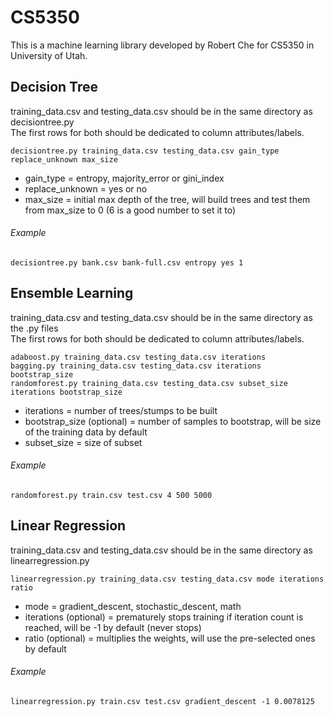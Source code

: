 # CS5350
This is a machine learning library developed by Robert Che for CS5350 in University of Utah.

## Decision Tree
training_data.csv and testing_data.csv should be in the same directory as decisiontree.py <br />
The first rows for both should be dedicated to column attributes/labels.
```
decisiontree.py training_data.csv testing_data.csv gain_type replace_unknown max_size
```
- gain_type = entropy, majority_error or gini_index
- replace_unknown = yes or no
- max_size = initial max depth of the tree, will build trees and test them from max_size to 0 (6 is a good number to set it to)
###### Example
`decisiontree.py bank.csv bank-full.csv entropy yes 1`

## Ensemble Learning
training_data.csv and testing_data.csv should be in the same directory as the .py files <br />
The first rows for both should be dedicated to column attributes/labels.
```
adaboost.py training_data.csv testing_data.csv iterations
bagging.py training_data.csv testing_data.csv iterations bootstrap_size
randomforest.py training_data.csv testing_data.csv subset_size iterations bootstrap_size
```
- iterations = number of trees/stumps to be built
- bootstrap_size (optional) = number of samples to bootstrap, will be size of the training data by default
- subset_size = size of subset
###### Example
`randomforest.py train.csv test.csv 4 500 5000`

## Linear Regression
training_data.csv and testing_data.csv should be in the same directory as linearregression.py <br />
```
linearregression.py training_data.csv testing_data.csv mode iterations ratio
```
- mode = gradient_descent, stochastic_descent, math
- iterations (optional) = prematurely stops training if iteration count is reached, will be -1 by default (never stops)
- ratio (optional) = multiplies the weights, will use the pre-selected ones by default
###### Example
`linearregression.py train.csv test.csv gradient_descent -1 0.0078125`
